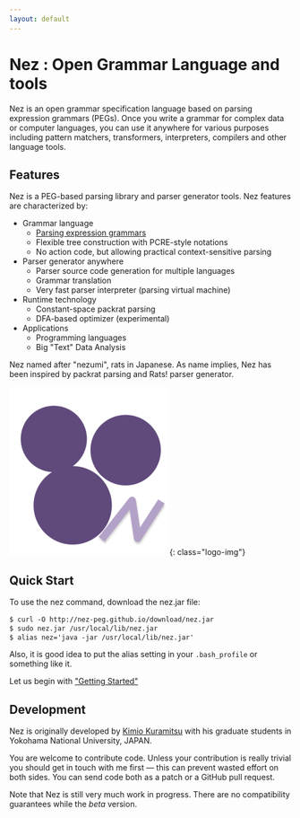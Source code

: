 ```yaml
---
layout: default
---
```


# Nez : Open Grammar Language and tools

Nez is an open grammar specification language based on parsing expression grammars (PEGs). 
Once you write a grammar for complex data or computer languages, 
you can use it anywhere for various purposes including pattern matchers, 
transformers, interpreters, compilers and other language tools.

## Features

Nez is a PEG-based parsing library and parser generator tools. Nez features are characterized by:

* Grammar language
    * [Parsing expression grammars](https://en.wikipedia.org/wiki/Parsing_expression_grammar)
    * Flexible tree construction with PCRE-style notations
    * No action code, but allowing practical context-sensitive parsing
* Parser generator anywhere
    * Parser source code generation for multiple languages
    * Grammar translation
    * Very fast parser interpreter (parsing virtual machine)
* Runtime technology
    * Constant-space packrat parsing
    * DFA-based optimizer (experimental)
* Applications
    * Programming languages
    * Big "Text" Data Analysis

Nez named after "nezumi", rats in Japanese. 
As name implies, Nez has been inspired by packrat parsing and Rats! parser generator. 

![logo](image/nez_logo.png){: class="logo-img"}


Quick Start
-----------

To use the nez command, download the nez.jar file:

```
$ curl -O http://nez-peg.github.io/download/nez.jar
$ sudo nez.jar /usr/local/lib/nez.jar
$ alias nez='java -jar /usr/local/lib/nez.jar'
```

Also, it is good idea to put the alias setting in your `.bash_profile` or something like it. 

Let us begin with ["Getting Started"](getting_started.html)

## Development
Nez is originally developed by [Kimio Kuramitsu](http://kuramitsulab.github.io/) with his graduate students in Yokohama National University, JAPAN. 

You are welcome to contribute code. 
Unless your contribution is really trivial you should get in touch with me first — this can prevent wasted effort on both sides. 
You can send code both as a patch or a GitHub pull request.

Note that Nez is still very much work in progress. 
There are no compatibility guarantees while the *beta* version.

